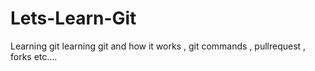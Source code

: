 # Lets-Learn-Git
Learning git
learning git and how it works , git commands  , pullrequest , forks etc....
